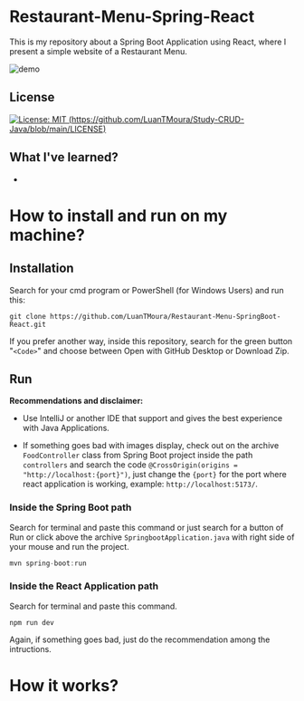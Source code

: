 # Restaurant-Menu-Spring-React
 This is my repository about a Spring Boot Application using React, where I present a simple website of a Restaurant Menu.

![demo](https://github.com/LuanTMoura/Restaurant-Menu-SpringBoot-React/assets/106880830/898b6660-e930-40b0-ab11-542f5e5d88ee)


 ## License

[![License: MIT (https://github.com/LuanTMoura/Study-CRUD-Java/blob/main/LICENSE)](https://img.shields.io/badge/License-MIT-yellow.svg)](https://opensource.org/licenses/MIT)

 ## What I've learned?

- 

# How to install and run on my machine?

## Installation

Search for your cmd program or PowerShell (for Windows Users) and run this:
```
git clone https://github.com/LuanTMoura/Restaurant-Menu-SpringBoot-React.git
```

If you prefer another way, inside this repository, search for the green button "``<Code>``" and choose between Open with GitHub Desktop or Download Zip.

## Run

**Recommendations and disclaimer:**

- Use IntelliJ or another IDE that support and gives the best experience with Java Applications.

- If something goes bad with images display, check out on the archive ``FoodController`` class from Spring Boot project inside the path ``controllers`` and search the code ``@CrossOrigin(origins = "http://localhost:{port}")``, just change the ``{port}`` for the port where react application is working, example: ``http://localhost:5173/``.

### Inside the Spring Boot path
Search for terminal and paste this command or just search for a button of Run or click above the archive ``SpringbootApplication.java`` with right side of your mouse and run the project.
```java
mvn spring-boot:run
```

### Inside the React Application path
Search for terminal and paste this command.
```tsx
npm run dev
```
Again, if something goes bad, just do the recommendation among the intructions.

# How it works? 
